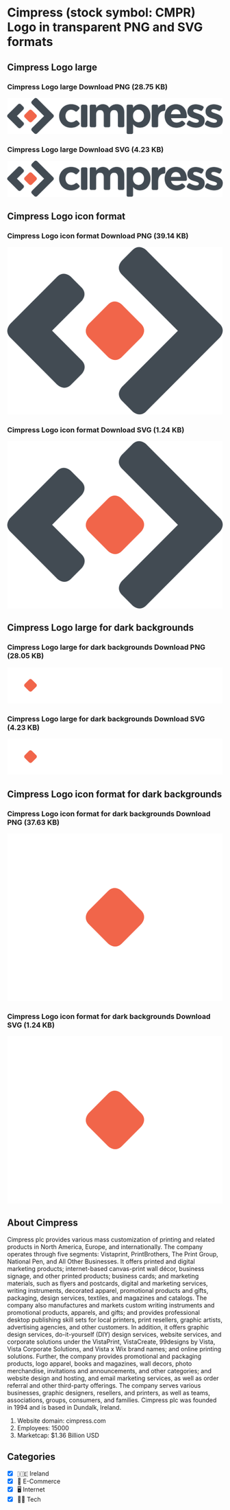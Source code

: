 # Cimpress (stock symbol: CMPR) Logo in transparent PNG and SVG formats

## Cimpress Logo large

### Cimpress Logo large Download PNG (28.75 KB)

![Cimpress Logo large Download PNG (28.75 KB)](/img/orig/CMPR_BIG-3c849cd2.png)

### Cimpress Logo large Download SVG (4.23 KB)

![Cimpress Logo large Download SVG (4.23 KB)](/img/orig/CMPR_BIG-14109d27.svg)

## Cimpress Logo icon format

### Cimpress Logo icon format Download PNG (39.14 KB)

![Cimpress Logo icon format Download PNG (39.14 KB)](/img/orig/CMPR-7ba38252.png)

### Cimpress Logo icon format Download SVG (1.24 KB)

![Cimpress Logo icon format Download SVG (1.24 KB)](/img/orig/CMPR-a7dd6929.svg)

## Cimpress Logo large for dark backgrounds

### Cimpress Logo large for dark backgrounds Download PNG (28.05 KB)

![Cimpress Logo large for dark backgrounds Download PNG (28.05 KB)](/img/orig/CMPR_BIG.D-ed2877a1.png)

### Cimpress Logo large for dark backgrounds Download SVG (4.23 KB)

![Cimpress Logo large for dark backgrounds Download SVG (4.23 KB)](/img/orig/CMPR_BIG.D-828447c6.svg)

## Cimpress Logo icon format for dark backgrounds

### Cimpress Logo icon format for dark backgrounds Download PNG (37.63 KB)

![Cimpress Logo icon format for dark backgrounds Download PNG (37.63 KB)](/img/orig/CMPR.D-9c0ac563.png)

### Cimpress Logo icon format for dark backgrounds Download SVG (1.24 KB)

![Cimpress Logo icon format for dark backgrounds Download SVG (1.24 KB)](/img/orig/CMPR.D-c09f70fc.svg)

## About Cimpress

Cimpress plc provides various mass customization of printing and related products in North America, Europe, and internationally. The company operates through five segments: Vistaprint, PrintBrothers, The Print Group, National Pen, and All Other Businesses. It offers printed and digital marketing products; internet-based canvas-print wall décor, business signage, and other printed products; business cards; and marketing materials, such as flyers and postcards, digital and marketing services, writing instruments, decorated apparel, promotional products and gifts, packaging, design services, textiles, and magazines and catalogs. The company also manufactures and markets custom writing instruments and promotional products, apparels, and gifts; and provides professional desktop publishing skill sets for local printers, print resellers, graphic artists, advertising agencies, and other customers. In addition, it offers graphic design services, do-it-yourself (DIY) design services, website services, and corporate solutions under the VistaPrint, VistaCreate, 99designs by Vista, Vista Corporate Solutions, and Vista x Wix brand names; and online printing solutions. Further, the company provides promotional and packaging products, logo apparel, books and magazines, wall decors, photo merchandise, invitations and announcements, and other categories; and website design and hosting, and email marketing services, as well as order referral and other third-party offerings. The company serves various businesses, graphic designers, resellers, and printers, as well as teams, associations, groups, consumers, and families. Cimpress plc was founded in 1994 and is based in Dundalk, Ireland.

1. Website domain: cimpress.com
2. Employees: 15000
3. Marketcap: $1.36 Billion USD


## Categories
- [x] 🇮🇪 Ireland
- [x] 🛒 E-Commerce
- [x] 🖥️ Internet
- [x] 👩‍💻 Tech
